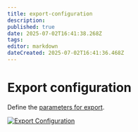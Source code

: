 ```yaml
---
title: export-configuration
description: 
published: true
date: 2025-07-02T16:41:38.268Z
tags: 
editor: markdown
dateCreated: 2025-07-02T16:41:36.468Z
---
```


# Export configuration

Define the [parameters for export](../../../../i-doit-add-ons/nagios.md).

[![Export Configuration](../../../../assets/images/en/system-administration/administration/import-and-interfaces/monitoring/1-m.png)](../../../../assets/images/en/system-administration/administration/import-and-interfaces/monitoring/1-m.png)
